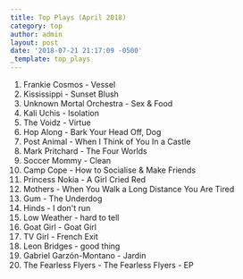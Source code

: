 ```yaml
---
title: Top Plays (April 2018)
category: top
author: admin
layout: post
date: '2018-07-21 21:17:09 -0500'
_template: top_plays
---
```






 1. Frankie Cosmos - Vessel
 2. Kississippi - Sunset Blush
 3. Unknown Mortal Orchestra - Sex & Food
 4. Kali Uchis - Isolation
 5. The Voidz - Virtue
 6. Hop Along - Bark Your Head Off, Dog
 7. Post Animal - When I Think of You In a Castle
 8. Mark Pritchard - The Four Worlds
 9. Soccer Mommy - Clean
10. Camp Cope - How to Socialise & Make Friends
11. Princess Nokia - A Girl Cried Red
12. Mothers - When You Walk a Long Distance You Are Tired
13. Gum - The Underdog
14. Hinds - I don't run
15. Low Weather - hard to tell
16. Goat Girl - Goat Girl
17. TV Girl - French Exit
18. Leon Bridges - good thing
19. Gabriel Garzón-Montano - Jardin
20. The Fearless Flyers - The Fearless Flyers - EP
